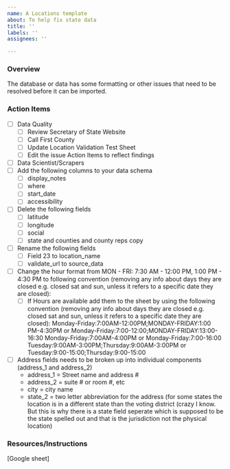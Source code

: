 ```yaml
---
name: A Locations template
about: To help fix state data
title: ''
labels: ''
assignees: ''

---
```


### Overview
The database or data has some formatting or other issues that need to be resolved before it can be imported.

### Action Items
- [ ] Data Quality
   - [ ] Review Secretary of State Website
   - [ ] Call First County
   - [ ] Update Location Validation Test Sheet
   - [ ] Edit the issue Action Items to reflect findings
- [ ] Data Scientist/Scrapers
- [ ] Add the following columns to your data schema
   - [ ] display_notes
   - [ ] where
   - [ ] start_date
   - [ ] accessibility
- [ ] Delete the following fields
   - [ ] latitude
   - [ ] longitude
   - [ ] social
   - [ ] state and counties and county reps copy
- [ ] Rename the following fields
   - [ ] Field 23 to location_name
   - [ ] validate_url to source_data
- [ ] Change the hour format from 
MON - FRI: 7:30 AM - 12:00 PM, 1:00 PM - 4:30 PM 
to following convention (removing any info about days they are closed e.g. closed sat and sun, unless it refers to a specific date they are closed):
   - [ ] If Hours are available add them to the sheet by using the following convention (removing any info about days they are closed e.g. closed sat and sun, unless it refers to a specific date they are closed):
Monday-Friday:7:00AM-12:00PM;MONDAY-FRIDAY:1:00 PM-4:30PM  or Monday-Friday:7:00-12:00;MONDAY-FRIDAY:13:00-16:30
Monday-Friday:7:00AM-4:00PM or Monday-Friday:7:00-16:00
Tuesday:9:00AM-3:00PM;Thursday:9:00AM-3:00PM or Tuesday:9:00-15:00;Thursday:9:00-15:00
- [ ] Address fields needs to be broken up into individual components (address_1 and address_2) 
   - address_1 = Street name and address #
   - address_2 = suite # or room #, etc
   - city = city name
   - state_2 = two letter abbreviation for the address (for some states the location is in a different state than the voting district (crazy I know.  But this is why there is a state field seperate which is supposed to be the state spelled out and that is the jurisdiction not the physical location)


### Resources/Instructions
[Google sheet]
